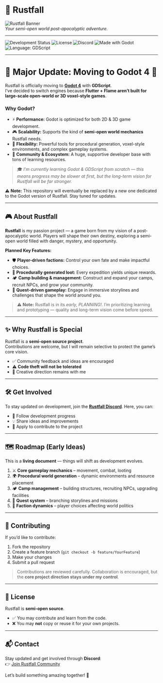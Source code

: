 # 🌄 Rustfall

![Rustfall Banner](https://i.ibb.co/8DmX1R46/Rustfall-banner.jpg)  
*Your semi-open world post-apocalyptic adventure.*

---

![Development Status](https://img.shields.io/badge/Status-Early%20Development-red) ![License](https://img.shields.io/badge/License-Semi--Open--Source-orange) ![Discord](https://img.shields.io/discord/1085409848573466622?color=7289DA&label=Discord) ![Made with Godot](https://img.shields.io/badge/Made%20with-Godot-blue) ![Language: GDScript](https://img.shields.io/badge/Language-GDScript-478CBF)

---

# 🚨 Major Update: Moving to Godot 4 🚨

Rustfall is officially moving to **[Godot 4](https://godotengine.org/)** with **GDScript**.  
I’ve decided to switch engines because **Flutter + Flame aren’t built for large-scale open-world or 3D voxel-style games**.  

### Why Godot?  
- ⚡ **Performance:** Godot is optimized for both 2D & 3D game development.  
- 🎮 **Scalability:** Supports the kind of **semi-open world mechanics** Rustfall needs.  
- 🧩 **Flexibility:** Powerful tools for procedural generation, voxel-style environments, and complex gameplay systems.  
- 💙 **Community & Ecosystem:** A huge, supportive developer base with tons of learning resources.  

> 🎓 *I’m currently learning Godot & GDScript from scratch — this means progress may be slower at first, but the long-term vision for Rustfall will be far stronger.*  

⚠️ **Note:** This repository will eventually be replaced by a new one dedicated to the Godot version of Rustfall. Stay tuned for updates.  

---

## 🎮 About Rustfall

**Rustfall** is my passion project — a game born from my vision of a post-apocalyptic world. Players will shape their own destiny, exploring a semi-open world filled with danger, mystery, and opportunity.  

**Planned Key Features:**  

- 🛡 **Player-driven factions:** Control your own fate and make impactful choices.  
- 🎁 **Procedurally generated loot:** Every expedition yields unique rewards.  
- 🏕 **Camp building & management:** Construct and expand your camps, recruit NPCs, and grow your community.  
- 📜 **Quest-driven gameplay:** Engage in immersive storylines and challenges that shape the world around you.  

> ⚠️ **Note:** Rustfall is in its *early, PLANNING!*. I’m prioritizing learning and prototyping — quality and long-term vision come before speed.  

---

## ✨ Why Rustfall is Special

Rustfall is a **semi-open source project**.  
Contributions are welcome, but I will remain selective to protect the game’s core vision.  

- ✅ Community feedback and ideas are encouraged  
- ⚠️ **Code theft will not be tolerated**  
- 🎨 Creative direction remains with me  

---

## 🛠 Get Involved

To stay updated on development, join the **[Rustfall Discord](https://discord.gg/r9gXUzf4hK)**. Here, you can:  

- 👀 Follow development progress  
- 💡 Share ideas and improvements  
- 📝 Apply to contribute to the project  

---

## 🗺 Roadmap (Early Ideas)

This is a **living document** — things will shift as development evolves.  

1. ⚔️ **Core gameplay mechanics** – movement, combat, looting  
2. 🌍 **Procedural world generation** – dynamic environments and resource placement  
3. 🏕 **Camp management** – building structures, recruiting NPCs, upgrading facilities  
4. 📜 **Quest system** – branching storylines and missions  
5. 🤝 **Faction dynamics** – player choices affecting world politics  

---

## 🤝 Contributing

If you’d like to contribute:  

1. Fork the repository  
2. Create a feature branch (`git checkout -b feature/YourFeature`)  
3. Make your changes  
4. Submit a pull request  

> Contributions are reviewed carefully. Collaboration is encouraged, but the **core project direction stays under my control**.  

---

## 📜 License

Rustfall is **semi-open source**.  
- ✅ You may contribute and learn from the code.  
- ❌ You may **not** copy or reuse it for your own projects.  

---

## 📬 Contact

Stay updated and get involved through **Discord**:  
👉 [Join Rustfall Community](https://discord.gg/r9gXUzf4hK)  

Let’s build something amazing together! 🚀
